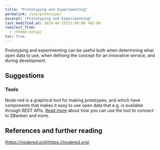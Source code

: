 ```yaml
---
title: "Prototyping and Experimenting"
permalink: /use/prototype/
excerpt: "Prototyping and Experimenting"
last_modified_at: 2018-04-25T13:00:00 +01:00
redirect_from:
  - /theme-setup/
toc: true
---
```


Prototyping and experimenting can be useful both when determining what open data to use,
when defining the concept for an innovative service, and during development.

## Suggestions

### Tools

Node-red is a graphical tool for making prototypes, and which have components that makes it easy to use open data that e.g. is available through REST APIs. [Read more](/news/using-nodered/) about how you can use the tool to connect to SBanken and more.

## References and further reading

[https://nodered.org](https://nodered.org)